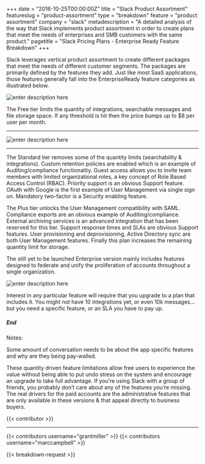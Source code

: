 +++
date = "2016-10-25T00:00:00Z"
title = "Slack Product Assortment"
featureslug = "product-assortment"
type = "breakdown"
feature = "product assortment"
company = "slack"
metadescription = "A detailed analysis of the way that Slack implements product assortment in order to create plans that meet the needs of enterprises and SMB customers with the same product."
pagetitle = "Slack Pricing Plans - Enterprise Ready Feature Breakdown"
+++

Slack leverages vertical product assortment to create different packages that meet the needs of different customer segments. The packages are primarily defined by the features they add. Just like most SaaS applications, those features generally fall into the EnterpriseReady feature categories as illustrated below.

![enter description here](https://i.imgur.com/OzAqY2r.png)

The Free tier limits the quantity of integrations, searchable messages and file storage space. If any threshold is hit then the price bumps up to $8 per user per month.

* * *

![enter description here](https://i.imgur.com/RHqhxQl.png)

* * *

The Standard tier removes some of the quantity limits (searchability & integrations). Custom retention policies are enabled which is an example of Auditing/compliance functionality. Guest access allows you to invite team members with limited organizational roles, a key concept of Role Based Access Control (RBAC). Priority support is an obvious Support feature. OAuth with Google is the first example of User Management via single sign on. Mandatory two-factor is a Security enabling feature.

The Plus tier unlocks the User Management compatibility with SAML. Compliance exports are an obvious example of Auditing/compliance. External archiving services is an advanced integration that has been reserved for this tier. Support response times and SLAs are obvious Support features. User provisioning and deprovisioning, Active Directory sync are both User Management features. Finally this plan increases the remaining quantity limit for storage.

The still yet to be launched Enterprise version mainly includes features designed to federate and unify the proliferation of accounts throughout a single organization.

![enter description here](https://i.imgur.com/ribzFaD.png)

Interest in any particular feature will require that you upgrade to a plan that includes it. You might not have 10 integrations yet, or even 10k messages… but you need a specific feature, or an SLA you have to pay up.

##### End

Notes:

Some amount of conversation needs to be about the app specific features and why are they being pay-walled.

These quantity driven feature limitations allow free users to experience the value without being able to put undo stress on the system and encourage an upgrade to take full advantage. If you’re using Slack with a group of friends, you probably don’t care about any of the features you’re missing. The real drivers for the paid accounts are the administrative features that are only available in these versions & that appeal directly to business buyers.

{{< contributor >}}

----
{{< contributors username="grantmiller" >}}
{{< contributors username="marccampbell" >}}

{{< breakdown-request >}}
